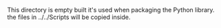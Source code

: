 This directory is empty built it's used when packaging the Python library.
the files in ../../Scripts will be copied inside.
